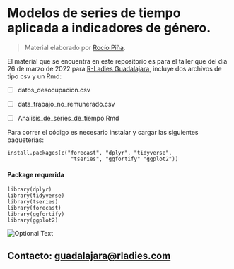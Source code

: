 # Modelos de series de tiempo aplicada a indicadores de género.  
 
 > Material elaborado por [Rocío Piña](https://github.com/rociolopezpi29).  


El material que se encuentra en este repositorio es para el taller que del día 26 de marzo de 2022 para [R-Ladies Guadalajara](https://twitter.com/RLadiesGDL), incluye dos archivos de tipo csv y un Rmd:

- [ ] datos_desocupacion.csv
- [ ] data_trabajo_no_remunerado.csv
- [ ] Analisis_de_series_de_tiempo.Rmd


Para correr el código es necesario instalar y cargar las siguientes paqueterías:


```
install.packages(c("forecast", "dplyr", "tidyverse",
                    "tseries", "ggfortify" "ggplot2"))
```

#### Package requerida

```
library(dplyr)
library(tidyverse)
library(tseries)     
library(forecast)
library(ggfortify)
library(ggplot2)
```

![Optional Text](https://pbs.twimg.com/media/FN2hs-xX0AENZY7?format=jpg&name=4096x4096)










## Contacto: guadalajara@rladies.com
